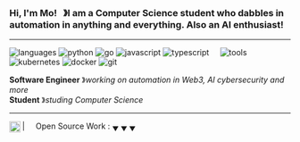 ### Hi, I'm Mo! &nbsp; &#12299;I am a Computer Science student who dabbles in automation in anything and everything. Also an AI enthusiast!</sup>

----

![languages](https://img.shields.io/static/v1?label=&message=languages:&color=111&style=flat-square)
![python](https://img.shields.io/static/v1?logo=python&label=&message=python&color=36465D&logoColor=AAA&style=flat-square&link=)
![go](https://img.shields.io/static/v1?logo=go&label=&message=golang&color=36465D&logoColor=AAA&style=flat-square)
![javascript](https://img.shields.io/static/v1?logo=javascript&label=&message=javascript&color=36465D&logoColor=AAA&style=flat-square)
![typescript](https://img.shields.io/static/v1?logo=typescript&label=&message=typescript&color=36465D&logoColor=AAA&style=flat-square)
&nbsp;&nbsp;&nbsp;
![tools](https://img.shields.io/static/v1?label=&message=tools:&color=111&style=flat-square)
![kubernetes](https://img.shields.io/static/v1?logo=kubernetes&label=&message=kubernetes&color=36465D&logoColor=AAA&style=flat-square)
![docker](https://img.shields.io/static/v1?logo=docker&label=&message=docker&color=36465D&logoColor=AAA&style=flat-square)
![git](https://img.shields.io/static/v1?logo=git&label=&message=git&color=36465D&logoColor=AAA&style=flat-square)
&nbsp;&nbsp;&nbsp;

**Software Engineer** &#12299;_working on automation in Web3, AI cybersecurity and more_
<br/>
**Student** &#12299;_studing Computer Science_

----

<a href="https://twitter.com/frizzyyy0">
  <img align="left" alt="Mo's Twitter" width="20px" src="https://simpleicons.now.sh/twitter/495f7e" />
</a>


| &nbsp;&nbsp;&nbsp; Open Source Work : <sub>&#9660; &#9660; &#9660;</sub>
